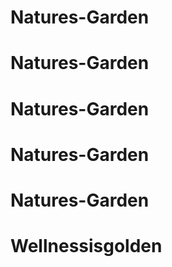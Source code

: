# Natures-Garden
# Natures-Garden
# Natures-Garden
# Natures-Garden
# Natures-Garden
# Wellnessisgolden
